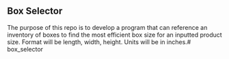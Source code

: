 ## Box Selector

The purpose of this repo is to develop a program that can reference an inventory of boxes to find the most efficient box size for an inputted product size. Format will be length, width, height. Units will be in inches.# box_selector
